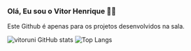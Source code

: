 ### Olá, Eu sou o Vitor Henrique 🙋🏻
Este Github é apenas para os projetos desenvolvidos na sala.


![vitoruni GitHub stats](https://github-readme-stats.vercel.app/api?username=vitoruni&show_icons=true&theme=transparent)
![Top Langs](https://github-readme-stats.vercel.app/api/top-langs/?username=vitoruni&layout=compact)

